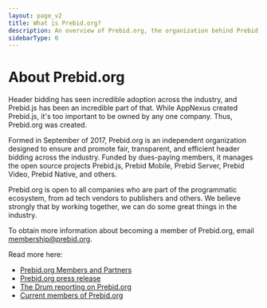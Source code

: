 ```yaml
---
layout: page_v2
title: What is Prebid.org?
description: An overview of Prebid.org, the organization behind Prebid, and what our goals and missions are.
sidebarType: 0
---
```




# About Prebid.org

Header bidding has seen incredible adoption across the industry, and Prebid.js has been an incredible part of that. While AppNexus created Prebid.js, it's too important to be owned by any one company. Thus, Prebid.org was created.

Formed in September of 2017, Prebid.org is an independent organization designed to ensure and promote fair, transparent, and efficient header bidding across the industry. Funded by dues-paying members, it manages the open source projects Prebid.js, Prebid Mobile, Prebid Server, Prebid Video, Prebid Native, and others.

Prebid.org is open to all companies who are part of the programmatic ecosystem, from ad tech vendors to publishers and others. We believe strongly that by working together, we can do some great things in the industry.

To obtain more information about becoming a member of Prebid.org, email membership@prebid.org.

Read more here:

* [Prebid.org Members and Partners](/partners/partners.html)
* [Prebid.org press release](https://www.appnexus.com/en/company/news-and-events/press-releases/news-2017-0911)
* [The Drum reporting on Prebid.org](http://www.thedrum.com/news/2017/09/11/appnexus-and-rubicon-project-launch-prebidorg-hailing-open-source-approach-header)
* [Current members of Prebid.org]({{site.baseurl}}/partners/partners.html)


